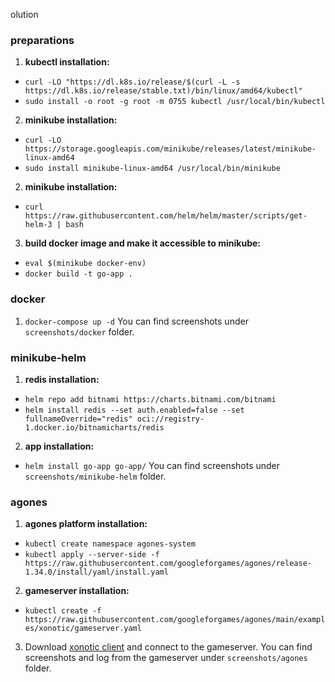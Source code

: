 olution
### preparations
1. **kubectl installation:**
  - `curl -LO "https://dl.k8s.io/release/$(curl -L -s https://dl.k8s.io/release/stable.txt)/bin/linux/amd64/kubectl"`
  - `sudo install -o root -g root -m 0755 kubectl /usr/local/bin/kubectl`
2. **minikube installation:**
  - `curl -LO https://storage.googleapis.com/minikube/releases/latest/minikube-linux-amd64`
  - `sudo install minikube-linux-amd64 /usr/local/bin/minikube`
2. **minikube installation:**
  - `curl https://raw.githubusercontent.com/helm/helm/master/scripts/get-helm-3 | bash`
3. **build docker image and make it accessible to minikube:**
  - `eval $(minikube docker-env)`
  - `docker build -t go-app .`


### docker
1. `docker-compose up -d`
You can find screenshots under `screenshots/docker` folder.

### minikube-helm
1. **redis installation:**
  - `helm repo add bitnami https://charts.bitnami.com/bitnami`
  - `helm install redis --set auth.enabled=false --set fullnameOverride="redis" oci://registry-1.docker.io/bitnamicharts/redis`
2. **app installation:**
  - `helm install go-app go-app/`
You can find screenshots under `screenshots/minikube-helm` folder.

### agones
1. **agones platform installation:**
  - `kubectl create namespace agones-system`
  - `kubectl apply --server-side -f https://raw.githubusercontent.com/googleforgames/agones/release-1.34.0/install/yaml/install.yaml`
2. **gameserver installation:**
  - `kubectl create -f https://raw.githubusercontent.com/googleforgames/agones/main/examples/xonotic/gameserver.yaml`
3. Download [xonotic client](https://xonotic.org/download/) and connect to the gameserver.
You can find screenshots and log from the gameserver under `screenshots/agones` folder.
